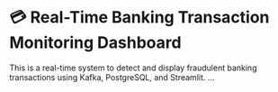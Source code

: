 # 💳 Real-Time Banking Transaction Monitoring Dashboard

This is a real-time system to detect and display fraudulent banking transactions using Kafka, PostgreSQL, and Streamlit.
...

